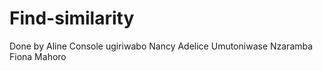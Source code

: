 # Find-similarity

Done by
Aline Console ugiriwabo 
Nancy Adelice Umutoniwase Nzaramba
Fiona Mahoro 
